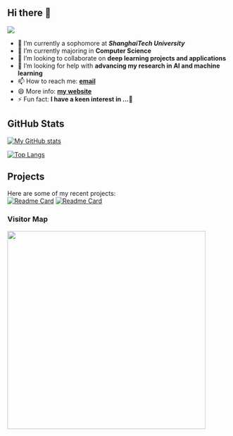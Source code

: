 ## Hi there 👋

<!--
**Rankyer/Rankyer** is a ✨ _special_ ✨ repository because its `README.md` (this file) appears on your GitHub profile.
Here are some ideas to get you started:
- 💬 Ask me about ...
-->
![](https://komarev.com/ghpvc/?username=Rankyer&label=PROFILE+VIEWS)
- 🔭 I’m currently a sophomore at ***ShanghaiTech University***
- 🌱 I’m currently majoring in **Computer Science**
- 👯 I’m looking to collaborate on **deep learning projects and applications**
- 🤔 I’m looking for help with **advancing my research in AI and machine learning**
- 📫 How to reach me: **[email](yangrk2022@shanghaitech.edu.cn)**
- 😄 More info: **[my website](https://rankyer.github.io/)**
- ⚡ Fun fact: **I have a keen interest in ...🤔**

## GitHub Stats
[![My GitHub stats](https://github-readme-stats.vercel.app/api?username=Rankyer&count_private=true&show_icons=true&theme=radical)](https://github.com/anuraghazra/github-readme-stats)
<!--
[![Top Langs](https://github-readme-stats.vercel.app/api/top-langs/?username=Rankyer)](https://github.com/anuraghazra/github-readme-stats)
-->
[![Top Langs](https://github-readme-stats.vercel.app/api/top-langs/?username=Rankyer&layout=compact)](https://github.com/anuraghazra/github-readme-stats)

## Projects
Here are some of my recent projects:  
[![Readme Card](https://github-readme-stats.vercel.app/api/pin/?username=Rankyer&repo=NUS-SOC-SummerWorkshop-Project)](https://github.com/anuraghazra/github-readme-stats)
[![Readme Card](https://github-readme-stats.vercel.app/api/pin/?username=Rankyer&repo=NUS-SOC-SummerWorkshop-DeepLearning-Labs&)](https://github.com/anuraghazra/github-readme-stats)

### Visitor Map
<!--
<a href="https://clustrmaps.com/site/1c0nq" title="Visit tracker"><img src="//www.clustrmaps.com/map_v2.png?d=JfuYgA67vGVgL6R5lh1Yf-Rq0US2Pjhtq5U6loK-2uQ&cl=ffffff" /></a>
![Visitor Map](https://clustrmaps.com/map_v2.png?d=JfuYgA67vGVgL6R5lh1Yf-Rq0US2Pjhtq5U6loK-2uQ)
-->
<a href="https://clustrmaps.com/site/1c0nq" title="Visit tracker">
  <img src="https://clustrmaps.com/map_v2.png?d=JfuYgA67vGVgL6R5lh1Yf-Rq0US2Pjhtq5U6loK-2uQ&cl=ffffff" width="450" />
</a>
